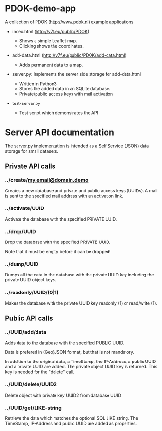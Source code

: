 # PDOK-demo-app
A collection of PDOK (http://www.pdok.nl) example applications

* index.html (http://v7f.eu/public/PDOK)
  * Shows a simple Leaflet map.
  * Clicking shows the coordinates.

* add-data.html (http://v7f.eu/public/PDOK/add-data.html)
  * Adds permanent data to a map.

* server.py: Implements the server side storage for add-data.html
  * Written in Python3
  * Stores the added data in an SQLite database.
  * Private/public access keys with mail activation

* test-server.py
  * Test script which demonstrates the API

# Server API documentation

The server.py implementation is intended as a Self Service (JSON) data storage for small datasets.

## Private API calls

### ../create/my.email@domain.demo

Creates a new database and private and public access keys (UUIDs).
A mail is sent to the specified mail address with an activation link.

### ../activate/UUID

Activate the database with the specified PRIVATE UUID.

### ../drop/UUID

Drop the database with the specified PRIVATE UUID.

Note that it must be empty before it can be dropped!

### ../dump/UUID

Dumps all the data in the database with the private UUID key including the private UUID object keys.

### ../readonly/UUID/(0|1)

Makes the database with the private UUID key readonly (1) or read/write (1).


## Public API calls

### ../UUID/add/data

Adds data to the database with the specified PUBLIC UUID.

Data is prefered in (Geo)JSON format, but that is not mandatory.

In addition to the original data, a TimeStamp, the IP-Address, a public UUID and a private UUID are added.  The private object UUID key is returned. This key is needed for the "delete" call.

### ../UUID/delete/UUID2

Delete object with private key UUID2 from database UUID

### ../UUID/get/LIKE-string

Retrieve the data which matches the optional SQL LIKE string.
The TimeStamp, IP-Address and public UUID are added as properties.

